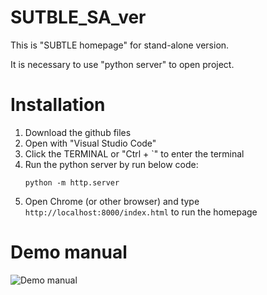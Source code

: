 # SUTBLE_SA_ver
This is "SUBTLE homepage" for stand-alone version.
 
It is necessary to use "python server" to open project.

# Installation
1. Download the github files
2. Open with "Visual Studio Code"
3. Click the TERMINAL or "Ctrl + `" to enter the terminal
4. Run the python server by run below code:
   `````
   python -m http.server
5. Open Chrome (or other browser) and type `http://localhost:8000/index.html` to run the homepage


# Demo manual
![Demo manual](https://github.com/spkim8804/SUTBLE_SA_ver/blob/master/files/photo/demo_manual.png)
